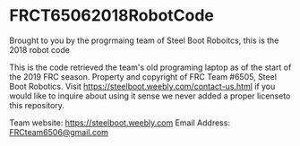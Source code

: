 # FRCT65062018RobotCode
Brought to you by the progrmaing team of Steel Boot Roboitcs, this is the 2018 robot code

This is the code retrieved the team's old programing laptop as of the start of the 2019 FRC season.
Property and copyright of FRC Team #6505, Steel Boot Robotics.
Visit https://steelboot.weebly.com/contact-us.html if you would like to inquire about using it sense
we never added a proper licenseto this repository.

Team website: https://steelboot.weebly.com
Email Address: FRCteam6506@gmail.com
